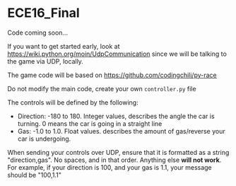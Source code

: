 # ECE16_Final

Code coming soon... 

If you want to get started early, look at https://wiki.python.org/moin/UdpCommunication 
since we will be talking to the game via UDP, locally.

The game code will be based on https://github.com/codingchili/py-race

Do not modify the main code, create your own ```controller.py``` file

The controls will be defined by the following:

- Direction: -180 to 180. Integer values, describes the angle the car is turning. 0 means the car is going in a straight line
- Gas: -1.0 to 1.0. Float values. describes the amount of gas/reverse your car is undergoing. 

When sending your controls over UDP, ensure that it is formatted as a string "direction,gas". No spaces, and in that order. Anything else **will not work**. For example, if your direction is 100, and your gas is 1.1, your message should be "100,1.1"
